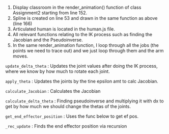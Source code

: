 1. Display classroom in the render_animation() function of class Assignment2 starting from line 152.
2. Spline is created on line 53 and drawn in the same function as above (line 166)
3. Articulated human is located in the human.js file.
4. All relevant functions relating to the IK process such as finding the Jacobian and the Pseudoinverse.
5. In the same render_animation function, I loop through all the jobs (the points we need to trace out) and we just loop through them and the arm moves.

`update_delta_theta` : Updates the joint values after doing the IK process, where we know by how much to rotate each joint.

`apply_theta` : Updates the joints by the tine epsilon amt to calc Jacobian.

`calculate_Jacobian` : Calculates the Jacobian

`calculate_delta_theta` : Finding pseudoinverse and multiplying it with dx to get by how much we should change the thetas of the joints.

`get_end_effector_position` : Uses the func below to get ef pos.

`_rec_update` : Finds the end effector position via recursion
